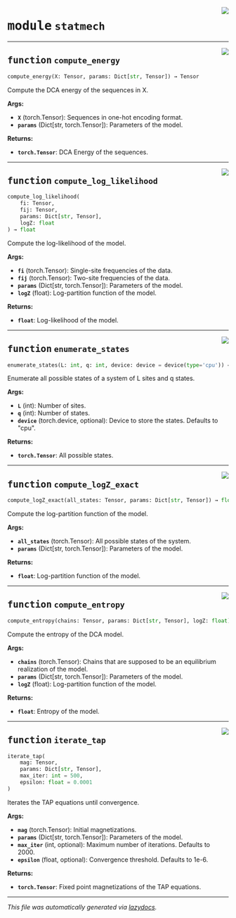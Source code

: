 <!-- markdownlint-disable -->

<a href="https://github.com/spqb/adabmDCApy/tree/main/adabmDCA/adabmDCA/statmech.py#L0"><img align="right" style="float:right;" src="https://img.shields.io/badge/-source-cccccc?style=flat-square"></a>

# <kbd>module</kbd> `statmech`





---

<a href="https://github.com/spqb/adabmDCApy/tree/main/adabmDCA/adabmDCA/statmech.py#L23"><img align="right" style="float:right;" src="https://img.shields.io/badge/-source-cccccc?style=flat-square"></a>

## <kbd>function</kbd> `compute_energy`

```python
compute_energy(X: Tensor, params: Dict[str, Tensor]) → Tensor
```

Compute the DCA energy of the sequences in X. 



**Args:**
 
 - <b>`X`</b> (torch.Tensor):  Sequences in one-hot encoding format. 
 - <b>`params`</b> (Dict[str, torch.Tensor]):  Parameters of the model. 



**Returns:**
 
 - <b>`torch.Tensor`</b>:  DCA Energy of the sequences. 


---

<a href="https://github.com/spqb/adabmDCApy/tree/main/adabmDCA/adabmDCA/statmech.py#L93"><img align="right" style="float:right;" src="https://img.shields.io/badge/-source-cccccc?style=flat-square"></a>

## <kbd>function</kbd> `compute_log_likelihood`

```python
compute_log_likelihood(
    fi: Tensor,
    fij: Tensor,
    params: Dict[str, Tensor],
    logZ: float
) → float
```

Compute the log-likelihood of the model. 



**Args:**
 
 - <b>`fi`</b> (torch.Tensor):  Single-site frequencies of the data. 
 - <b>`fij`</b> (torch.Tensor):  Two-site frequencies of the data. 
 - <b>`params`</b> (Dict[str, torch.Tensor]):  Parameters of the model. 
 - <b>`logZ`</b> (float):  Log-partition function of the model. 



**Returns:**
 
 - <b>`float`</b>:  Log-likelihood of the model. 


---

<a href="https://github.com/spqb/adabmDCApy/tree/main/adabmDCA/adabmDCA/statmech.py#L113"><img align="right" style="float:right;" src="https://img.shields.io/badge/-source-cccccc?style=flat-square"></a>

## <kbd>function</kbd> `enumerate_states`

```python
enumerate_states(L: int, q: int, device: device = device(type='cpu')) → Tensor
```

Enumerate all possible states of a system of L sites and q states. 



**Args:**
 
 - <b>`L`</b> (int):  Number of sites. 
 - <b>`q`</b> (int):  Number of states. 
 - <b>`device`</b> (torch.device, optional):  Device to store the states. Defaults to "cpu". 



**Returns:**
 
 - <b>`torch.Tensor`</b>:  All possible states. 


---

<a href="https://github.com/spqb/adabmDCApy/tree/main/adabmDCA/adabmDCA/statmech.py#L135"><img align="right" style="float:right;" src="https://img.shields.io/badge/-source-cccccc?style=flat-square"></a>

## <kbd>function</kbd> `compute_logZ_exact`

```python
compute_logZ_exact(all_states: Tensor, params: Dict[str, Tensor]) → float
```

Compute the log-partition function of the model. 



**Args:**
 
 - <b>`all_states`</b> (torch.Tensor):  All possible states of the system. 
 - <b>`params`</b> (Dict[str, torch.Tensor]):  Parameters of the model. 



**Returns:**
 
 - <b>`float`</b>:  Log-partition function of the model. 


---

<a href="https://github.com/spqb/adabmDCApy/tree/main/adabmDCA/adabmDCA/statmech.py#L154"><img align="right" style="float:right;" src="https://img.shields.io/badge/-source-cccccc?style=flat-square"></a>

## <kbd>function</kbd> `compute_entropy`

```python
compute_entropy(chains: Tensor, params: Dict[str, Tensor], logZ: float) → float
```

Compute the entropy of the DCA model. 



**Args:**
 
 - <b>`chains`</b> (torch.Tensor):  Chains that are supposed to be an equilibrium realization of the model. 
 - <b>`params`</b> (Dict[str, torch.Tensor]):  Parameters of the model. 
 - <b>`logZ`</b> (float):  Log-partition function of the model. 



**Returns:**
 
 - <b>`float`</b>:  Entropy of the model. 


---

<a href="https://github.com/spqb/adabmDCApy/tree/main/adabmDCA/adabmDCA/statmech.py#L252"><img align="right" style="float:right;" src="https://img.shields.io/badge/-source-cccccc?style=flat-square"></a>

## <kbd>function</kbd> `iterate_tap`

```python
iterate_tap(
    mag: Tensor,
    params: Dict[str, Tensor],
    max_iter: int = 500,
    epsilon: float = 0.0001
)
```

Iterates the TAP equations until convergence. 



**Args:**
 
 - <b>`mag`</b> (torch.Tensor):  Initial magnetizations. 
 - <b>`params`</b> (Dict[str, torch.Tensor]):  Parameters of the model. 
 - <b>`max_iter`</b> (int, optional):  Maximum number of iterations. Defaults to 2000. 
 - <b>`epsilon`</b> (float, optional):  Convergence threshold. Defaults to 1e-6. 



**Returns:**
 
 - <b>`torch.Tensor`</b>:  Fixed point magnetizations of the TAP equations. 




---

_This file was automatically generated via [lazydocs](https://github.com/ml-tooling/lazydocs)._
